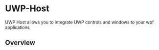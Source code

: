 # UWP-Host
UWP Host allows you to integrate UWP controls and windows to your wpf applications
<br>
<h2>Overview</h2>

